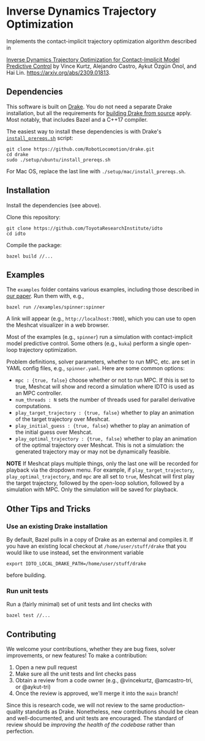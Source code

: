 # Inverse Dynamics Trajectory Optimization 

Implements the contact-implicit trajectory optimization algorithm described in

[Inverse Dynamics Trajectory Optimization for Contact-Implicit Model Predictive
Control](https://idto.github.io/) by Vince Kurtz, Alejandro Castro, Aykut Özgün
Önol, and Hai Lin. https://arxiv.org/abs/2309.01813.

## Dependencies

This software is built on [Drake](https://drake.mit.edu). You do not need a
separate Drake installation, but all the requirements for [building Drake from
source](https://drake.mit.edu/from_source.html) apply. Most notably, that
includes Bazel and a C++17 compiler. 

The easiest way to install these dependencies is with Drake's
[`install_prereqs.sh`](https://drake.mit.edu/from_source.html#mandatory-platform-specific-instructions)
script:

```
git clone https://github.com/RobotLocomotion/drake.git
cd drake
sudo ./setup/ubuntu/install_prereqs.sh
```

For Mac OS, replace the last line with `./setup/mac/install_prereqs.sh`.

## Installation

Install the dependencies (see above).

Clone this repository:
```
git clone https://github.com/ToyotaResearchInstitute/idto
cd idto
```

Compile the package:
```
bazel build //...
```

## Examples

The `examples` folder contains various examples, including those described in
[our paper](https://idto.github.io). Run them with, e.g.,
```
bazel run //examples/spinner:spinner
```
A link will appear (e.g., `http://localhost:7000`), which you can use to open
the Meshcat visualizer in a web browser. 

Most of the examples (e.g., `spinner`) run a simulation with contact-implicit
model predictive control. Some others (e.g., `kuka`) perform a single open-loop
trajectory optimization.

Problem definitions, solver parameters, whether to run MPC, etc. are set in YAML
config files, e.g., `spinner.yaml`. Here are some common options:

- `mpc : {true, false}` choose whether or not to run MPC. If this is set to
  true, Meshcat will show and record a simulation where IDTO is used as an MPC
  controller. 
- `num_threads : N` sets the number of threads used for parallel derivative
  computations.
- `play_target_trajectory : {true, false}` whether to play an animation of the
  target trajectory over Meshcat. 
- `play_initial_guess : {true, false}` whether to play an animation of the
  initial guess over Meshcat.
- `play_optimal_trajectory : {true, false}` whether to play an animation of the
  optimal trajectory over Meshcat. This is not a simulation: the generated
  trajectory may or may not be dynamically feasible. 

**NOTE** 
If Meshcat plays multiple things, only the last one will be recorded for
playback via the dropdown menu. For example, if `play_target_trajectory`,
`play_optimal_trajectory`, and `mpc` are all set to `true`, Meshcat will first
play the target trajectory, followed by the open-loop solution, followed by a
simulation with MPC. Only the simulation will be saved for playback.

## Other Tips and Tricks

### Use an existing Drake installation

By default, Bazel pulls in a copy of Drake as an external and compiles it. If
you have an existing local checkout at `/home/user/stuff/drake` that you would
like to use instead, set the environment variable
```
export IDTO_LOCAL_DRAKE_PATH=/home/user/stuff/drake
```
before building.

### Run unit tests

Run a (fairly minimal) set of unit tests and lint checks with
```
bazel test //...
```

## Contributing

We welcome your contributions, whether they are bug fixes, solver improvements,
or new features! To make a contribution:

1. Open a new pull request
2. Make sure all the unit tests and lint checks pass
3. Obtain a review from a code owner (e.g., @vincekurtz, @amcastro-tri, or
   @aykut-tri)
4. Once the review is approved, we'll merge it into the `main` branch!

Since this is research code, we will not review to the same production-quality
standards as Drake. Nonetheless, new contributions should be clean and
well-documented, and unit tests are encouraged. The standard of review should be
*improving the health of the codebase* rather than perfection.
